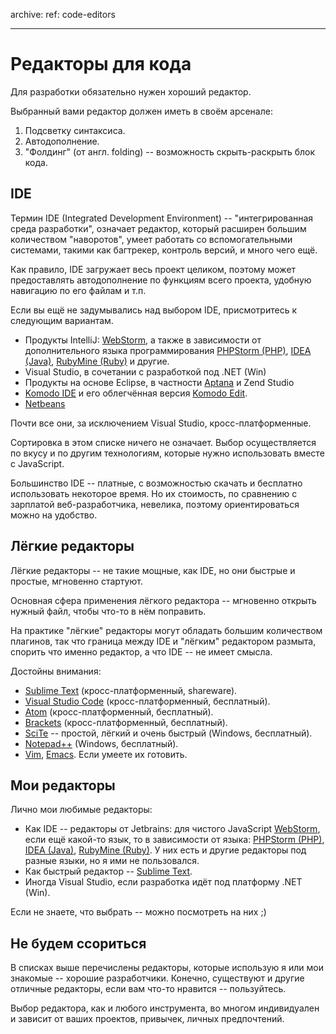 archive:
  ref: code-editors

---

# Редакторы для кода

Для разработки обязательно нужен хороший редактор.

Выбранный вами редактор должен иметь в своём арсенале:

1. Подсветку синтаксиса.
2. Автодополнение.
3. "Фолдинг" (от англ. folding) -- возможность скрыть-раскрыть блок кода.

## IDE

Термин IDE (Integrated Development Environment) -- "интегрированная среда разработки", означает редактор, который расширен большим количеством "наворотов", умеет работать со вспомогательными системами, такими как багтрекер, контроль версий, и много чего ещё.

Как правило, IDE загружает весь проект целиком, поэтому может предоставлять автодополнение по функциям всего проекта, удобную навигацию по его файлам и т.п.

Если вы ещё не задумывались над выбором IDE, присмотритесь к следующим вариантам.

- Продукты IntelliJ: [WebStorm](https://www.jetbrains.com/webstorm/), а также в зависимости от дополнительного языка программирования [PHPStorm (PHP)](https://www.jetbrains.com/phpstorm/), [IDEA (Java)](https://www.jetbrains.com/idea/), [RubyMine (Ruby)](https://www.jetbrains.com/ruby/) и другие.
- Visual Studio, в сочетании с разработкой под .NET (Win)
- Продукты на основе Eclipse, в частности [Aptana](http://www.aptana.com/) и Zend Studio
- [Komodo IDE](https://www.activestate.com/komodo-ide) и его облегчённая версия [Komodo Edit](https://www.activestate.com/komodo-edit).
- [Netbeans](https://netbeans.apache.org/)

Почти все они, за исключением Visual Studio, кросс-платформенные.

Сортировка в этом списке ничего не означает. Выбор осуществляется по вкусу и по другим технологиям, которые нужно использовать вместе с JavaScript.

Большинство IDE -- платные, с возможностью скачать и бесплатно использовать некоторое время. Но их стоимость, по сравнению с зарплатой веб-разработчика, невелика, поэтому ориентироваться можно на удобство.

## Лёгкие редакторы

Лёгкие редакторы -- не такие мощные, как IDE, но они быстрые и простые, мгновенно стартуют.

Основная сфера применения лёгкого редактора -- мгновенно открыть нужный файл, чтобы что-то в нём поправить.

На практике "лёгкие" редакторы могут обладать большим количеством плагинов, так что граница между IDE и "лёгким" редактором размыта, спорить что именно редактор, а что IDE -- не имеет смысла.

Достойны внимания:

- [Sublime Text](http://www.sublimetext.com/) (кросс-платформенный, shareware).
- [Visual Studio Code](https://code.visualstudio.com/) (кросс-платформенный, бесплатный).
- [Atom](https://atom.io/) (кросс-платформенный, бесплатный).
- [Brackets](https://brackets.io/) (кросс-платформенный, бесплатный).
- [SciTe](https://www.scintilla.org/) -- простой, лёгкий и очень быстрый (Windows, бесплатный).
- [Notepad++](https://notepad-plus-plus.org/) (Windows, бесплатный).
- [Vim](https://www.vim.org/), [Emacs](http://www.gnu.org/software/emacs/). Если умеете их готовить.

## Мои редакторы

Лично мои любимые редакторы:

- Как IDE -- редакторы от Jetbrains: для чистого JavaScript [WebStorm](https://www.jetbrains.com/webstorm/), если ещё какой-то язык, то в зависимости от языка: [PHPStorm (PHP)](https://www.jetbrains.com/phpstorm/), [IDEA (Java)](https://www.jetbrains.com/idea/), [RubyMine (Ruby)](https://www.jetbrains.com/ruby/). У них есть и другие редакторы под разные языки, но я ими не пользовался.
- Как быстрый редактор -- <a href="http://www.sublimetext.com">Sublime Text</a>.
- Иногда Visual Studio, если разработка идёт под платформу .NET (Win).

Если не знаете, что выбрать -- можно посмотреть на них ;)

## Не будем ссориться

В списках выше перечислены редакторы, которые использую я или мои знакомые -- хорошие разработчики. Конечно, существуют и другие отличные редакторы, если вам что-то нравится -- пользуйтесь.

Выбор редактора, как и любого инструмента, во многом индивидуален и зависит от ваших проектов, привычек, личных предпочтений.
